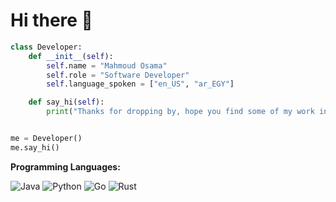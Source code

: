 # Hi there 👋

```python
class Developer:
    def __init__(self):
        self.name = "Mahmoud Osama"
        self.role = "Software Developer"
        self.language_spoken = ["en_US", "ar_EGY"]

    def say_hi(self):
        print("Thanks for dropping by, hope you find some of my work interesting.")


me = Developer()
me.say_hi()
```

**Programming Languages:**

![Java](https://img.shields.io/badge/Code-Java-informational?style=flat&logo=java&logoColor=white&color=6aa6f8)
![Python](https://img.shields.io/badge/Code-Python-informational?style=flat&logo=python&logoColor=white&color=6aa6f8)
![Go](https://img.shields.io/badge/Code-Go-informational?style=flat&logo=go&logoColor=white&color=6aa6f8)
![Rust](https://img.shields.io/badge/Code-Rust-informational?style=flat&logo=rust&logoColor=white&color=6aa6f8)

